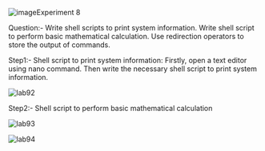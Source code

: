 ![image](https://github.com/user-attachments/assets/ab25e52c-2519-4b7b-a9c6-5d27ca313d39)Experiment 8

Question:- Write shell scripts to print system information. Write shell script to perform basic mathematical calculation. Use redirection operators to store the output of commands.

Step1:- Shell script to print system information: Firstly, open a text editor using nano command. Then write the necessary shell script to print system information.

![lab92](https://github.com/user-attachments/assets/49c6ce45-0f23-4048-be1a-084fe2eaa32d)

Step2:- Shell script to perform basic mathematical calculation

![lab93](https://github.com/user-attachments/assets/f924098d-392c-44f5-9eae-ecd027af792b)

![lab94](https://github.com/user-attachments/assets/c5430b04-8185-40a3-bd11-6956938e97fa)
